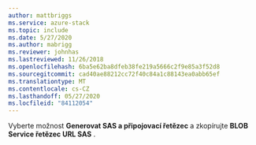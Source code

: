 ```yaml
---
author: mattbriggs
ms.service: azure-stack
ms.topic: include
ms.date: 5/27/2020
ms.author: mabrigg
ms.reviewer: johnhas
ms.lastreviewed: 11/26/2018
ms.openlocfilehash: 6ba5e62ba8dfeb38fe219a5666c2f9e85a3f52d8
ms.sourcegitcommit: cad40ae88212cc72f40c84a1c88143ea0abb65ef
ms.translationtype: MT
ms.contentlocale: cs-CZ
ms.lasthandoff: 05/27/2020
ms.locfileid: "84112054"
---
```

Vyberte možnost **Generovat SAS a připojovací řetězec** a zkopírujte **BLOB Service řetězec URL SAS** .